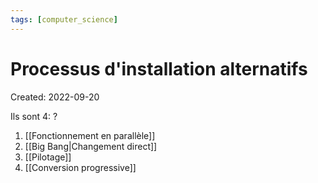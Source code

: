 ```yaml
---
tags: [computer_science] 
---
```

# Processus d'installation alternatifs
Created: 2022-09-20

Ils sont 4:
?
1. [[Fonctionnement en parallèle]]
2. [[Big Bang|Changement direct]]
3. [[Pilotage]]
4. [[Conversion progressive]]
<!--SR:!2023-11-07,15,130-->